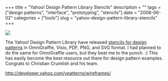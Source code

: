 +++
title = "Yahoo! Design Pattern Library Stencils"
description = ""
tags = ["design patterns", "interface", "prototyping", "stencils"]
date = "2008-06-02"
categories = ["tools"]
slug = "yahoo-design-pattern-library-stencils"
+++


<div class="tool-screenshot mb1"><a href="http://developer.yahoo.com/ypatterns/wireframes/"><img id="bluga-thumbnail-2824" class="bluga-thumbnail custom" src="//konigi.com/media/bluga/
wt5231d4fe10fbd_custom.jpg"/></a></div><p>The Yahoo! Design Pattern Library have released <a href="http://developer.yahoo.com/ypatterns/wireframes/">stencils for design patterns</a> in OmniGraffle, Visio, PDF, PNG, and SVG format. I had planned to do the same for OmniGraffle users, but they beat me to the punch. :) This has easily become the best resource out there for design pattern examples. Congrats to Christian Crumlish and his team.</p>
  
<p><a href="http://developer.yahoo.com/ypatterns/wireframes/">http://developer.yahoo.com/ypatterns/wireframes/</a></p>
      

